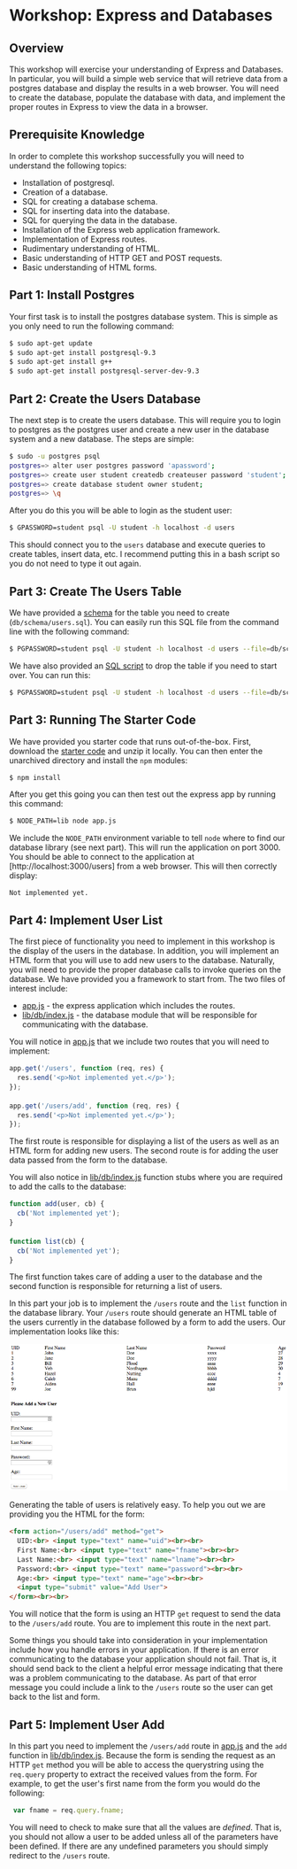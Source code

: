 # Workshop: Express and Databases

## Overview

This workshop will exercise your understanding of Express and
Databases. In particular, you will build a simple web service that
will retrieve data from a postgres database and display the results in
a web browser. You will need to create the database, populate the
database with data, and implement the proper routes in Express to view
the data in a browser.

## Prerequisite Knowledge

In order to complete this workshop successfully you will need to
understand the following topics:

* Installation of postgresql.
* Creation of a database.
* SQL for creating a database schema.
* SQL for inserting data into the database.
* SQL for querying the data in the database.
* Installation of the Express web application framework.
* Implementation of Express routes.
* Rudimentary understanding of HTML.
* Basic understanding of HTTP GET and POST requests.
* Basic understanding of HTML forms.

## Part 1: Install Postgres

Your first task is to install the postgres database system. This is
simple as you only need to run the following command:

```bash
$ sudo apt-get update
$ sudo apt-get install postgresql-9.3
$ sudo apt-get install g++
$ sudo apt-get install postgresql-server-dev-9.3
```

## Part 2: Create the Users Database

The next step is to create the users database. This will require you
to login to postgres as the postgres user and create a new user in the
database system and a new database. The steps are simple:

```bash
$ sudo -u postgres psql
postgres=> alter user postgres password 'apassword';
postgres=> create user student createdb createuser password 'student';
postgres=> create database student owner student;
postgres=> \q
```

After you do this you will be able to login as the student user:

```bash
$ GPASSWORD=student psql -U student -h localhost -d users
```

This should connect you to the `users` database and execute queries to
create tables, insert data, etc. I recommend putting this in a bash
script so you do not need to type it out again.

## Part 3: Create The Users Table

We have provided a [schema](db/schema/users.sql) for the table you
need to create (`db/schema/users.sql`). You can easily run this SQL
file from the command line with the following command:

```bash
$ PGPASSWORD=student psql -U student -h localhost -d users --file=db/schema/users.sql
```

We have also provided an [SQL script](db/schema/drop.sql) to drop the
table if you need to start over. You can run this:

```bash
$ PGPASSWORD=student psql -U student -h localhost -d users --file=db/schema/drop.sql
```

## Part 3: Running The Starter Code

We have provided you starter code that runs out-of-the-box. First,
download the [starter code] and unzip it locally. You can then enter
the unarchived directory and install the `npm` modules:

```bash
$ npm install
```

After you get this going you can then test out the express app by
running this command:

```bash
$ NODE_PATH=lib node app.js
```

We include the `NODE_PATH` environment variable to tell `node` where
to find our database library (see next part). This will run the
application on port 3000. You should be able to connect to the
application at [http://localhost:3000/users] from a web browser. This
will then correctly display:

```
Not implemented yet.
```

[starter code]: https://github.com/umass-cs-326/ws-express-and-databases/archive/master.zip

## Part 4: Implement User List

The first piece of functionality you need to implement in this
workshop is the display of the users in the database. In addition, you
will implement an HTML form that you will use to add new users to the
database. Naturally, you will need to provide the proper database
calls to invoke queries on the database. We have provided you a
framework to start from. The two files of interest include:

* [app.js](app.js) - the express application which includes the
  routes.
* [lib/db/index.js](lib/db/index.js) - the database module that will
  be responsible for communicating with the database.

You will notice in [app.js](app.js) that we include two routes that
you will need to implement:

```javascript
app.get('/users', function (req, res) {
  res.send('<p>Not implemented yet.</p>');
});

app.get('/users/add', function (req, res) {
  res.send('<p>Not implemented yet.</p>');
});
```

The first route is responsible for displaying a list of the users as
well as an HTML form for adding new users. The second route is for
adding the user data passed from the form to the database.

You will also notice in [lib/db/index.js](lib/db/index.js) function
stubs where you are required to add the calls to the database:

```javascript
function add(user, cb) {
  cb('Not implemented yet');
}

function list(cb) {
  cb('Not implemented yet');
}
```

The first function takes care of adding a user to the database and the
second function is responsible for returning a list of users.

In this part your job is to implement the `/users` route and the
`list` function in the database library. Your `/users` route should
generate an HTML table of the users currently in the database followed
by a form to add the users. Our implementation looks like this:

<img src="images/users.png">

Generating the table of users is relatively easy. To help you out we
are providing you the HTML for the form:

```html
<form action="/users/add" method="get">
  UID:<br> <input type="text" name="uid"><br><br>
  First Name:<br> <input type="text" name="fname"><br><br>
  Last Name:<br> <input type="text" name="lname"><br><br>
  Password:<br> <input type="text" name="password"><br><br>
  Age:<br> <input type="text" name="age"><br><br>
  <input type="submit" value="Add User">
</form><br><br>
```

You will notice that the form is using an HTTP `get` request to send
the data to the `/users/add` route. You are to implement this route in
the next part.

Some things you should take into consideration in your implementation
include how you handle errors in your application. If there is an
error communicating to the database your application should not
fail. That is, it should send back to the client a helpful error
message indicating that there was a problem communicating to the
database. As part of that error message you could include a link to
the `/users` route so the user can get back to the list and form.

## Part 5: Implement User Add

In this part you need to implement the `/users/add` route in
[app.js](app.js) and the `add` function in
[lib/db/index.js](lib/db/index.js). Because the form is sending the
request as an HTTP `get` method you will be able to access the
querystring using the `req.query` property to extract the received
values from the form. For example, to get the user's first name from
the form you would do the following:

```javascript
 var fname = req.query.fname;
```

You will need to check to make sure that all the values are
*defined*. That is, you should not allow a user to be added unless all
of the parameters have been defined. If there are any undefined
parameters you should simply redirect to the `/users` route.
